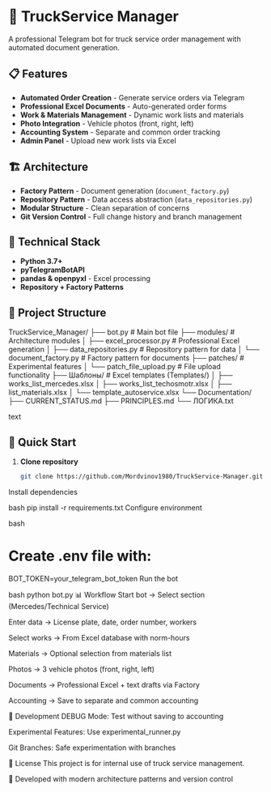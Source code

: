 # 🚛 TruckService Manager

A professional Telegram bot for truck service order management with automated document generation.

## 📋 Features

- **Automated Order Creation** - Generate service orders via Telegram
- **Professional Excel Documents** - Auto-generated order forms
- **Work & Materials Management** - Dynamic work lists and materials
- **Photo Integration** - Vehicle photos (front, right, left)
- **Accounting System** - Separate and common order tracking
- **Admin Panel** - Upload new work lists via Excel

## 🏗️ Architecture

- **Factory Pattern** - Document generation (`document_factory.py`)
- **Repository Pattern** - Data access abstraction (`data_repositories.py`)
- **Modular Structure** - Clean separation of concerns
- **Git Version Control** - Full change history and branch management

## 🔧 Technical Stack

- **Python 3.7+**
- **pyTelegramBotAPI**
- **pandas & openpyxl** - Excel processing
- **Repository + Factory Patterns**

## 📁 Project Structure
TruckService_Manager/
├── bot.py # Main bot file
├── modules/ # Architecture modules
│ ├── excel_processor.py # Professional Excel generation
│ ├── data_repositories.py # Repository pattern for data
│ └── document_factory.py # Factory pattern for documents
├── patches/ # Experimental features
│ └── patch_file_upload.py # File upload functionality
├── Шаблоны/ # Excel templates (Templates/)
│ ├── works_list_mercedes.xlsx
│ ├── works_list_techosmotr.xlsx
│ ├── list_materials.xlsx
│ └── template_autoservice.xlsx
└── Documentation/
├── CURRENT_STATUS.md
├── PRINCIPLES.md
└── ЛОГИКА.txt

text

## 🚀 Quick Start

1. **Clone repository**
   ```bash
   git clone https://github.com/Mordvinov1980/TruckService-Manager.git
Install dependencies

bash
pip install -r requirements.txt
Configure environment

bash
# Create .env file with:
BOT_TOKEN=your_telegram_bot_token
Run the bot

bash
python bot.py
📊 Workflow
Start bot → Select section (Mercedes/Technical Service)

Enter data → License plate, date, order number, workers

Select works → From Excel database with norm-hours

Materials → Optional selection from materials list

Photos → 3 vehicle photos (front, right, left)

Documents → Professional Excel + text drafts via Factory

Accounting → Save to separate and common accounting

🔧 Development
DEBUG Mode: Test without saving to accounting

Experimental Features: Use experimental_runner.py

Git Branches: Safe experimentation with branches

📄 License
This project is for internal use of truck service management.

🚀 Developed with modern architecture patterns and version control
